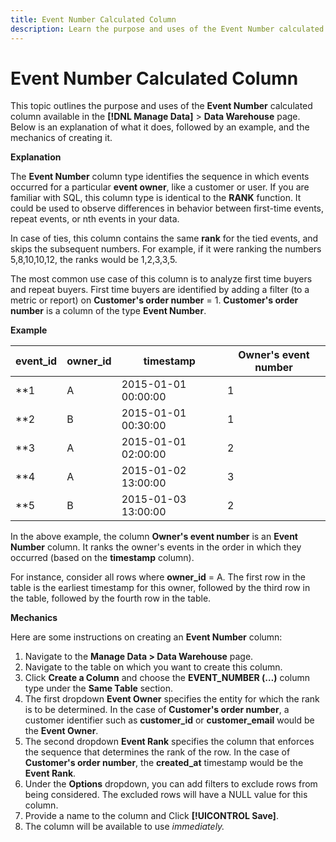 ```yaml
---
title: Event Number Calculated Column
description: Learn the purpose and uses of the Event Number calculated column.
---
```

# Event Number Calculated Column

This topic outlines the purpose and uses of the **Event Number** calculated column available in the **[!DNL Manage Data]** > **Data Warehouse** page. Below is an explanation of what it does, followed by an example, and the mechanics of creating it.

**Explanation**

The **Event Number** column type identifies the sequence in which events occurred for a particular **event owner**, like a customer or user. If you are familiar with SQL, this column type is identical to the **RANK** function. It could be used to observe differences in behavior between first-time events, repeat events, or nth events in your data.

In case of ties, this column contains the same **rank** for the tied events, and skips the subsequent numbers. For example, if it were ranking the numbers 5,8,10,10,12, the ranks would be 1,2,3,3,5.

The most common use case of this column is to analyze first time buyers and repeat buyers. First time buyers are identified by adding a filter (to a metric or report) on **Customer's order number** = 1. **Customer's order number** is a column of the type **Event Number**.

**Example**

|**event_id**|**owner_id**|**timestamp**|**Owner's event number**|
|--- |--- |--- |--- |
|**1|A|2015-01-01 00:00:00|1|
|**2|B|2015-01-01 00:30:00|1|
|**3|A|2015-01-01 02:00:00|2|
|**4|A|2015-01-02 13:00:00|3|
|**5|B|2015-01-03 13:00:00|2|

<!--<table style="height: 173px;" width="734">
<tbody>
<tr>
<td style="width: 113px;">
<p>**event_id** </p>
</td>
<td style="width: 122px;">
<p>**owner_id** </p>
</td>
<td style="width: 232px;">
<p>**timestamp** </p>
</td>
<td style="width: 254px;">
<p>**Owner's event number** </p>
</td>
</tr>
<tr>
<td style="width: 113px;">
<p>**1** </p>
</td>
<td style="width: 122px;">
<p>A </p>
</td>
<td style="width: 232px;">
<p>2015-01-01 00:00:00 </p>
</td>
<td style="width: 254px;">
<p>1 </p>
</td>
</tr>
<tr>
<td style="width: 113px;">
<p>**2** </p>
</td>
<td style="width: 122px;">
<p>B </p>
</td>
<td style="width: 232px;">
<p>2015-01-01 00:30:00 </p>
</td>
<td style="width: 254px;">
<p>1 </p>
</td>
</tr>
<tr>
<td style="width: 113px;">
<p>**3** </p>
</td>
<td style="width: 122px;">
<p>A </p>
</td>
<td style="width: 232px;">
<p>2015-01-01 02:00:00 </p>
</td>
<td style="width: 254px;">
<p>2 </p>
</td>
</tr>
<tr>
<td style="width: 113px;">
<p>**4** </p>
</td>
<td style="width: 122px;">
<p>A </p>
</td>
<td style="width: 232px;">
<p>2015-01-02 13:00:00 </p>
</td>
<td style="width: 254px;">
<p>3 </p>
</td>
</tr>
<tr>
<td style="width: 113px;">
<p>**5** </p>
</td>
<td style="width: 122px;">
<p>B </p>
</td>
<td style="width: 232px;">
<p>2015-01-03 13:00:00 </p>
</td>
<td style="width: 254px;">
<p>2 </p>
</td>
</tr>
</tbody>
</table>-->

In the above example, the column **Owner's event number** is an **Event Number** column. It ranks the owner's events in the order in which they occurred (based on the **timestamp** column).

For instance, consider all rows where **owner_id** = A. The first row in the table is the earliest timestamp for this owner, followed by the third row in the table, followed by the fourth row in the table.

**Mechanics**

Here are some instructions on creating an **Event Number** column:

1. Navigate to the **Manage Data > Data Warehouse** page.
1. Navigate to the table on which you want to create this column.
1. Click **Create a Column** and choose the **EVENT_NUMBER (…)** column type under the **Same Table** section.
1. The first dropdown **Event Owner** specifies the entity for which the rank is to be determined. In the case of **Customer's order number**, a customer identifier such as **customer_id** or **customer_email** would be the **Event Owner**.
1. The second dropdown **Event Rank** specifies the column that enforces the sequence that determines the rank of the row. In the case of **Customer's order number**, the **created_at** timestamp would be the **Event Rank**.
1. Under the **Options** dropdown, you can add filters to exclude rows from being considered. The excluded rows will have a NULL value for this column.
1. Provide a name to the column and Click **[!UICONTROL Save]**.
1. The column will be available to use _immediately._

